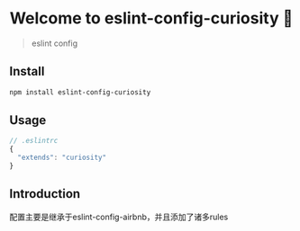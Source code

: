 <h1 align="center">Welcome to eslint-config-curiosity 👋</h1>

> eslint config 

## Install

```sh
npm install eslint-config-curiosity
```

## Usage

```js
// .eslintrc
{
  "extends": "curiosity"
}

```


## Introduction

配置主要是继承于eslint-config-airbnb，并且添加了诸多rules
